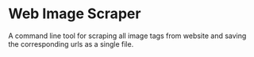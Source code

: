 # Web Image Scraper

A command line tool for scraping all image tags from website and saving the corresponding urls as a single file.